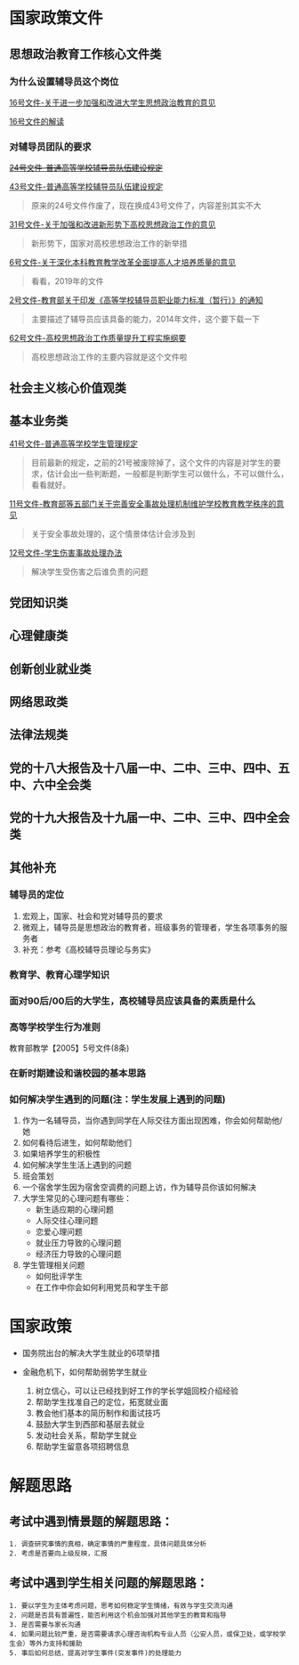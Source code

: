 #  国家政策文件

## 思想政治教育工作核心文件类

### 为什么设置辅导员这个岗位
	
[16号文件-关于进一步加强和改进大学生思想政治教育的意见](./16号文件-关于进一步加强和改进大学生思想政治教育的意见.md)

[16号文件的解读](http://uzone.univs.cn/blog/blog_3141268_rmt9izdlg00k0p3ndlg1.html)

### 对辅导员团队的要求

~~[24号文件-普通高等学校辅导员队伍建设规定](./24号文件-普通高等学校辅导员队伍建设规定.md)~~

[43号文件-普通高等学校辅导员队伍建设规定](./43.md)
> 原来的24号文件作废了，现在换成43号文件了，内容差别其实不大

[31号文件-关于加强和改进新形势下高校思想政治工作的意见](./31.md)
> 新形势下，国家对高校思想政治工作的新举措

[6号文件-关于深化本科教育教学改革全面提高人才培养质量的意见](./6.md)
> 看看，2019年的文件

[2号文件-教育部关于印发《高等学校辅导员职业能力标准（暂行）》的通知](http://www.weihaicollege.com/xgzx/21/1b/c1483a8475/page.htm)
> 主要描述了辅导员应该具备的能力，2014年文件，这个要下载一下

[62号文件-高校思想政治工作质量提升工程实施纲要](./62.md)
> 高校思想政治工作的主要内容就是这个文件啦

## 社会主义核心价值观类

## 基本业务类

[41号文件-普通高等学校学生管理规定](./41.md)
> 目前最新的规定，之前的21号被废除掉了，这个文件的内容是对学生的要求，估计会出一些判断题，一般都是判断学生可以做什么，不可以做什么，看看就好。

[11号文件-教育部等五部门关于完善安全事故处理机制维护学校教育教学秩序的意见](./11.md)
> 关于安全事故处理的，这个情景体估计会涉及到

[12号文件-学生伤害事故处理办法](./12.md)
> 解决学生受伤害之后谁负责的问题

## 党团知识类

## 心理健康类

## 创新创业就业类

## 网络思政类

## 法律法规类

## 党的十八大报告及十八届一中、二中、三中、四中、五中、六中全会类

## 党的十九大报告及十九届一中、二中、三中、四中全会类

## 其他补充

### 辅导员的定位
1. 宏观上，国家、社会和党对辅导员的要求
2. 微观上，辅导员是思想政治的教育者，班级事务的管理者，学生各项事务的服务者
3. 补充：参考《高校辅导员理论与务实》

### 教育学、教育心理学知识

### 面对90后/00后的大学生，高校辅导员应该具备的素质是什么

### 高等学校学生行为准则 
教育部教学【2005】5号文件(8条)



### 在新时期建设和谐校园的基本思路

### 如何解决学生遇到的问题(注：学生发展上遇到的问题)
1. 作为一名辅导员，当你遇到同学在人际交往方面出现困难，你会如何帮助他/她
2. 如何看待后进生，如何帮助他们
3. 如果培养学生的积极性
4. 如何解决学生生活上遇到的问题
5. 班会策划
6. 一个宿舍学生因为宿舍空调费的问题上访，作为辅导员你该如何解决
7. 大学生常见的心理问题有哪些：
	- 新生适应期的心理问题
	- 人际交往心理问题
	- 恋爱心理问题
	- 就业压力导致的心理问题
	- 经济压力导致的心理问题
8. 学生管理相关问题
	- 如何批评学生
	- 在工作中你会如何利用党员和学生干部


#  国家政策

- 国务院出台的解决大学生就业的6项举措

- 金融危机下，如何帮助弱势学生就业
	1. 树立信心，可以让已经找到好工作的学长学姐回校介绍经验
	2. 帮助学生找准自己的定位，拓宽就业面
	3. 教会他们基本的简历制作和面试技巧
	4. 鼓励大学生到西部和基层去就业
	5. 发动社会关系，帮助学生就业
	6. 帮助学生留意各项招聘信息


#  解题思路

## 考试中遇到情景题的解题思路：
	1. 调查研究事情的真相，确定事情的严重程度，具体问题具体分析
	2. 考虑是否要向上级反映，汇报

## 考试中遇到学生相关问题的解题思路：
	1. 要以学生为主体考虑问题，思考如何稳定学生情绪，有效与学生交流沟通
	2. 问题是否具有普遍性，能否利用这个机会加强对其他学生的教育和指导
	3. 是否需要与家长沟通
	4. 如果问题比较严重，是否需要请求心理咨询机构专业人员（公安人员，或保卫处，或学校学生会）等外力支持和援助
    5. 事后如何总结，提高对学生事件(突发事件)的处理能力

